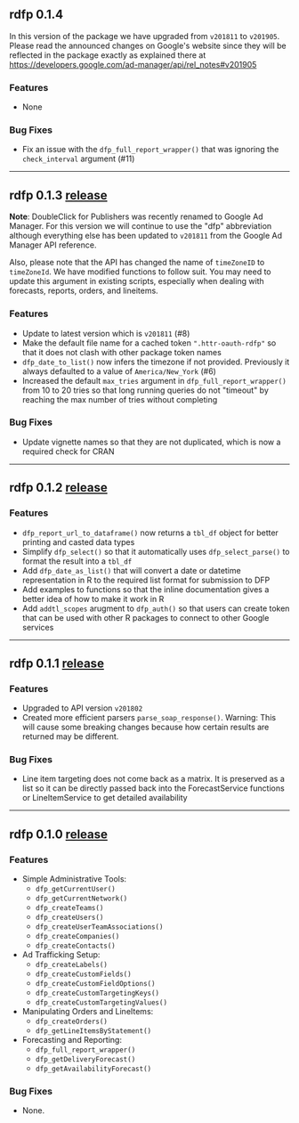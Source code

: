 ## rdfp 0.1.4

In this version of the package we have upgraded from `v201811` to `v201905`. Please 
read the announced changes on Google's website since they will be reflected in the 
package exactly as explained there at https://developers.google.com/ad-manager/api/rel_notes#v201905

### Features

  * None

### Bug Fixes

  * Fix an issue with the `dfp_full_report_wrapper()` that was ignoring the `check_interval` 
  argument (#11)

___

## rdfp 0.1.3 [release](https://github.com/StevenMMortimer/rdfp/releases/tag/v0.1.3)

**Note**: DoubleClick for Publishers was recently renamed to Google Ad Manager. For 
this version we will continue to use the "dfp" abbreviation although everything else 
has been updated to `v201811` from the Google Ad Manager API reference.

Also, please note that the API has changed the name of `timeZoneID` to `timeZoneId`. 
We have modified functions to follow suit. You may need to update this argument in existing 
scripts, especially when dealing with forecasts, reports, orders, and lineitems.

### Features

  * Update to latest version which is `v201811` (#8)
  * Make the default file name for a cached token `".httr-oauth-rdfp"` so that 
  it does not clash with other package token names
  * `dfp_date_to_list()` now infers the timezone if not provided. Previously it always defaulted 
  to a value of `America/New_York` (#6)
  * Increased the default `max_tries` argument in `dfp_full_report_wrapper()` from 
  10 to 20 tries so that long running queries do not "timeout" by reaching the max 
  number of tries without completing

### Bug Fixes

  * Update vignette names so that they are not duplicated, which is now a required 
  check for CRAN

___

## rdfp 0.1.2 [release](https://github.com/StevenMMortimer/rdfp/releases/tag/v0.1.2)

### Features

  * `dfp_report_url_to_dataframe()` now returns a `tbl_df` object for better 
  printing and casted data types
  * Simplify `dfp_select()` so that it automatically uses `dfp_select_parse()` 
  to format the result into a `tbl_df`
  * Add `dfp_date_as_list()` that will convert a date or datetime representation 
  in R to the required list format for submission to DFP
  * Add examples to functions so that the inline documentation 
  gives a better idea of how to make it work in R
  * Add `addtl_scopes` arugment to `dfp_auth()` so that users can create token that 
  can be used with other R packages to connect to other Google services

---

## rdfp 0.1.1 [release](https://github.com/StevenMMortimer/rdfp/releases/tag/v0.1.1)

### Features

  * Upgraded to API version `v201802`
  * Created more efficient parsers `parse_soap_response()`. Warning: This will cause 
  some breaking changes because how certain results are returned may be different.

### Bug Fixes

  * Line item targeting does not come back as a matrix. It is preserved as a list 
  so it can be directly passed back into the ForecastService functions or LineItemService 
  to get detailed availability

---

## rdfp 0.1.0 [release](https://github.com/StevenMMortimer/rdfp/releases/tag/v0.1.0)

### Features

  * Simple Administrative Tools:
    * `dfp_getCurrentUser()`
    * `dfp_getCurrentNetwork()`
    * `dfp_createTeams()`
    * `dfp_createUsers()`
    * `dfp_createUserTeamAssociations()`
    * `dfp_createCompanies()`
    * `dfp_createContacts()`
  * Ad Trafficking Setup: 
    * `dfp_createLabels()`
    * `dfp_createCustomFields()`
    * `dfp_createCustomFieldOptions()`
    * `dfp_createCustomTargetingKeys()`
    * `dfp_createCustomTargetingValues()`
  * Manipulating Orders and LineItems: 
    * `dfp_createOrders()`
    * `dfp_getLineItemsByStatement()`
  * Forecasting and Reporting:
    * `dfp_full_report_wrapper()`
    * `dfp_getDeliveryForecast()`
    * `dfp_getAvailabilityForecast()`
    
### Bug Fixes

  * None.

